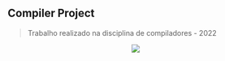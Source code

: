 ## Compiler Project

> Trabalho realizado na disciplina de compiladores - 2022

<p align="center">
  <img src="https://img.shields.io/github/license/arthurderosen/compiler"/>
</p>

